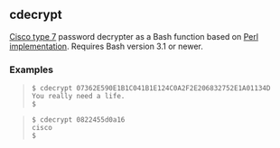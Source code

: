 ## cdecrypt
[Cisco type 7](http://www.cisco.com/c/en/us/support/docs/security-vpn/remote-authentication-dial-user-service-radius/107614-64.html) password decrypter as a Bash function based on [Perl implementation](http://darenmatthews.com/blog/?p=1034). Requires Bash version 3.1 or newer.

### Examples

>     $ cdecrypt 07362E590E1B1C041B1E124C0A2F2E206832752E1A01134D
>     You really need a life.
>     $

>     $ cdecrypt 0822455d0a16
>     cisco
>     $

